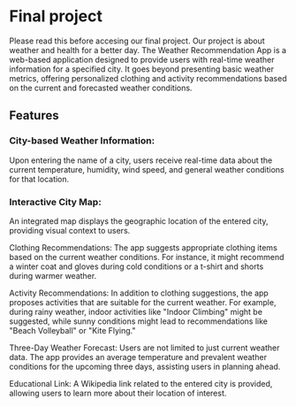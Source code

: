 # Final project

Please read this before accesing our final project. Our project is about weather and health for a better day. The Weather Recommendation App is a web-based application designed to provide users with real-time weather information for a specified city. It goes beyond presenting basic weather metrics, offering personalized clothing and activity recommendations based on the current and forecasted weather conditions.

## Features

### City-based Weather Information: 
Upon entering the name of a city, users receive real-time data about the current temperature, humidity, wind speed, and general weather conditions for that location.

### Interactive City Map: 
An integrated map displays the geographic location of the entered city, providing visual context to users.

Clothing Recommendations: The app suggests appropriate clothing items based on the current weather conditions. For instance, it might recommend a winter coat and gloves during cold conditions or a t-shirt and shorts during warmer weather.

Activity Recommendations: In addition to clothing suggestions, the app proposes activities that are suitable for the current weather. For example, during rainy weather, indoor activities like "Indoor Climbing" might be suggested, while sunny conditions might lead to recommendations like "Beach Volleyball" or "Kite Flying."

Three-Day Weather Forecast: Users are not limited to just current weather data. The app provides an average temperature and prevalent weather conditions for the upcoming three days, assisting users in planning ahead.

Educational Link: A Wikipedia link related to the entered city is provided, allowing users to learn more about their location of interest.
